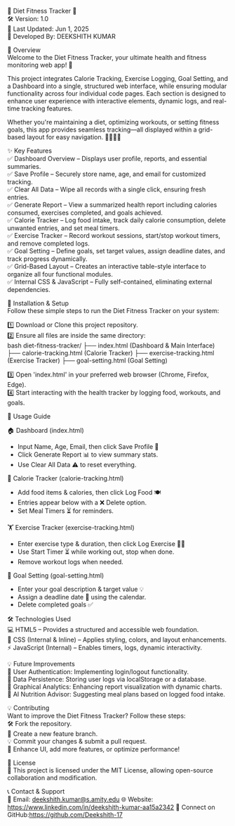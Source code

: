 
 🌟 Diet Fitness Tracker 🌟  
🛠️ Version: 1.0  
📅 Last Updated: Jun 1, 2025  
📌 Developed By: DEEKSHITH KUMAR  
 

 🚀 Overview  
Welcome to the Diet Fitness Tracker, your ultimate health and fitness monitoring web app! 🎉  

This project integrates Calorie Tracking, Exercise Logging, Goal Setting, and a Dashboard into a single, structured web interface, while ensuring modular functionality across four individual code pages. Each section is designed to enhance user experience with interactive elements, dynamic logs, and real-time tracking features.  

Whether you're maintaining a diet, optimizing workouts, or setting fitness goals, this app provides seamless tracking—all displayed within a grid-based layout for easy navigation. 🏋️‍♂️🍏💡  


 ✨ Key Features  
✅ Dashboard Overview – Displays user profile, reports, and essential summaries.  
✅ Save Profile – Securely store name, age, and email for customized tracking.  
✅ Clear All Data – Wipe all records with a single click, ensuring fresh entries.  
✅ Generate Report – View a summarized health report including calories consumed, exercises completed, and goals achieved.  
✅ Calorie Tracker – Log food intake, track daily calorie consumption, delete unwanted entries, and set meal timers.  
✅ Exercise Tracker – Record workout sessions, start/stop workout timers, and remove completed logs.  
✅ Goal Setting – Define goals, set target values, assign deadline dates, and track progress dynamically.  
✅ Grid-Based Layout – Creates an interactive table-style interface to organize all four functional modules.  
✅ Internal CSS & JavaScript – Fully self-contained, eliminating external dependencies.  


 🔧 Installation & Setup  
Follow these simple steps to run the Diet Fitness Tracker on your system:  

1️⃣ Download or Clone this project repository.  
2️⃣ Ensure all files are inside the same directory:  
   bash
   diet-fitness-tracker/
   ├── index.html  (Dashboard & Main Interface)
   ├── calorie-tracking.html  (Calorie Tracker)
   ├── exercise-tracking.html  (Exercise Tracker)
   ├── goal-setting.html  (Goal Setting)
   
3️⃣ Open 'index.html' in your preferred web browser (Chrome, Firefox, Edge).  
4️⃣ Start interacting with the health tracker by logging food, workouts, and goals.  


 📖 Usage Guide  

 🏠 Dashboard (index.html)  
- Input Name, Age, Email, then click Save Profile 📝  
- Click Generate Report 📊 to view summary stats.  
- Use Clear All Data ⚠️ to reset everything.  

 🍎 Calorie Tracker (calorie-tracking.html)  
- Add food items & calories, then click Log Food 🍽️  
- Entries appear below with a ❌ Delete option.  
- Set Meal Timers ⏳ for reminders.  

 🏋️ Exercise Tracker (exercise-tracking.html)  
- Enter exercise type & duration, then click Log Exercise 🏃‍♂️  
- Use Start Timer ⏳ while working out, stop when done.  
- Remove workout logs when needed.  

 🎯 Goal Setting (goal-setting.html)  
- Enter your goal description & target value 💡  
- Assign a deadline date 📅 using the calendar.  
- Delete completed goals ✅  


 🛠️ Technologies Used  
💻 HTML5 – Provides a structured and accessible web foundation.  
🎨 CSS (Internal & Inline) – Applies styling, colors, and layout enhancements.  
⚡ JavaScript (Internal) – Enables timers, logs, dynamic interactivity.  


 💡 Future Improvements  
🔹 User Authentication: Implementing login/logout functionality.  
🔹 Data Persistence: Storing user logs via localStorage or a database.  
🔹 Graphical Analytics: Enhancing report visualization with dynamic charts.  
🔹 AI Nutrition Advisor: Suggesting meal plans based on logged food intake.  


 💡 Contributing  
Want to improve the Diet Fitness Tracker? Follow these steps:  
🛠 Fork the repository.  
📌 Create a new feature branch.  
💡 Commit your changes & submit a pull request.  
🚀 Enhance UI, add more features, or optimize performance!  


 📜 License  
📝 This project is licensed under the MIT License, allowing open-source collaboration and modification.  


 📞 Contact & Support  
📧 Email: deekshith.kumar@s.amity.edu 
🌐 Website: https://www.linkedin.com/in/deekshith-kumar-aa15a2342
💬 Connect on GitHub:https://github.com/Deekshith-17 

